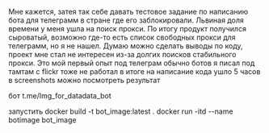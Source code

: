
Мне кажется, затея так себе давать тестовое задание по написанию бота для телеграмм в стране где его заблокировали.
Львиная доля времени у меня ушла на поиск прокси.
По итогу продукт получился сыроватый, возможно где-то есть список свободных прокси для телеграмм, но я не нашел.
Думаю можно сделать выводы  по коду, проект мне стал не интересен из-за долгих поисков стабильного прокси.
Это мой первый опыт под телеграм обычно ботов я писал под тамтам с flickr тоже не работал
в итоге на написание кода ушло 5 часов в screenshots можно посмотреть результат

бот t.me/Img_for_datadata_bot

запустить
docker build -t bot_image:latest .
docker run -itd --name botimage bot_image
